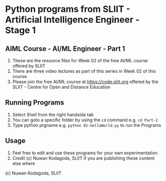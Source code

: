 # Python programs from SLIIT - Artificial Intelligence Engineer - Stage 1

## AIML Course - AI/ML Engineer - Part 1
1. These are the resource files for Week 02 of the free AI/ML course offered by SLIIT
2. There are three video lectures as part of this series in Week 02 of this course
3. Please join the free AI/ML course at https://code.sliit.org  offered by the SLIIT - Centre for Open and Distance Education


## Running Programs
1. Select Shell from the right handside tab
2. You can goto a specific folder by using the `cd` command e.g. `cd Part-2`
3. Type python prgname e.g. `python 01-helloWorld.py` to run the Programs

## Usage
1. Feel free to edit and use these programs for your own experimentation.
2. Credit (c) Nuwan Kodagoda, SLIIT if you are publishing these content else where

(c) Nuwan Kodagoda, SLIIT
